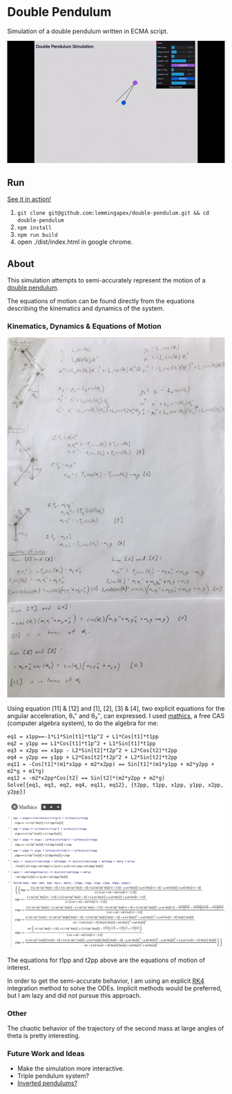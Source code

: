 # Double Pendulum

Simulation of a double pendulum written in ECMA script.  

![double pendulum](./double-pendulum.gif)  

## Run

[See it in action!](https://lemmingapex.github.io/double-pendulum/dist/)

1. `git clone git@github.com:lemmingapex/double-pendulum.git && cd double-pendulum`
2. `npm install`
3. `npm run build`
4. open ./dist/index.html in google chrome.

## About

This simulation attempts to semi-accurately represent the motion of a [double pendulum](https://en.wikipedia.org/wiki/Double_pendulum).

The equations of motion can be found directly from the equations describing the kinematics and dynamics of the system.

### Kinematics, Dynamics & Equations of Motion

![equations of motion](./equations_of_motion.jpg)

Using equation [11] & [12] and [1], [2], [3] & [4], two explicit equations for the angular acceleration, θ₁′′ and θ₂′′, can expressed.  I used [mathics](https://mathics.github.io/), a free CAS (computer algebra system), to do the algebra for me:

```
eq1 = x1pp==-1*L1*Sin[t1]*t1p^2 + L1*Cos[t1]*t1pp
eq2 = y1pp == L1*Cos[t1]*t1p^2 + L1*Sin[t1]*t1pp
eq3 = x2pp == x1pp - L2*Sin[t2]*t2p^2 + L2*Cos[t2]*t2pp
eq4 = y2pp == y1pp + L2*Cos[t2]*t2p^2 + L2*Sin[t2]*t2pp
eq11 = -Cos[t1]*(m1*x1pp + m2*x2pp) == Sin[t1]*(m1*y1pp + m2*y2pp + m2*g + m1*g)
eq12 = -m2*x2pp*Cos[t2] == Sin[t2]*(m2*y2pp + m2*g)
Solve[{eq1, eq3, eq2, eq4, eq11, eq12}, {t2pp, t1pp, x1pp, y1pp, x2pp, y2pp}]
```

![mathics](./mathics.png)

The equations for t1pp and t2pp above are the equations of motion of interest.

In order to get the semi-accurate behavior, I am using an explicit [RK4](https://en.wikipedia.org/wiki/Runge–Kutta_methods) integration method to solve the ODEs.  Implicit methods would be preferred, but I am lazy and did not pursue this approach.

### Other

The chaotic behavior of the trajectory of the second mass at large angles of theta is pretty interesting.

### Future Work and Ideas
* Make the simulation more interactive.
* Triple pendulum system?
* [Inverted pendulums?](https://en.wikipedia.org/wiki/Double_inverted_pendulum)
